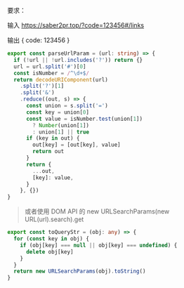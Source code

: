 要求：

输入 https://saber2pr.top/?code=123456#/links

输出 { code: 123456 }

```ts
export const parseUrlParam = (url: string) => {
  if (!url || !url.includes('?')) return {}
  url = url.split('#')[0]
  const isNumber = /^\d+$/
  return decodeURIComponent(url)
    .split('?')[1]
    .split('&')
    .reduce((out, s) => {
      const union = s.split('=')
      const key = union[0]
      const value = isNumber.test(union[1])
        ? Number(union[1])
        : union[1] || true
      if (key in out) {
        out[key] = [out[key], value]
        return out
      }
      return {
        ...out,
        [key]: value,
      }
    }, {})
}
```

> 或者使用 DOM API 的 new URLSearchParams(new URL(url).search).get

```ts
export const toQueryStr = (obj: any) => {
  for (const key in obj) {
    if (obj[key] === null || obj[key] === undefined) {
      delete obj[key]
    }
  }
  return new URLSearchParams(obj).toString()
}
```
